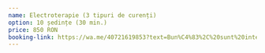 ```yaml
---
name: Electroterapie (3 tipuri de curenți)
option: 10 ședințe (30 min.)
price: 850 RON
booking-link: https://wa.me/40721619853?text=Bun%C4%83%2C%20sunt%20interesat%C4%83%20de%20medical%20procedura%20%22Electroterapie%20%283%20tipuri%20de%20curen%C8%9Bi%29%2010%20%C8%99edin%C8%9Be%20%2830%20min.%29%20850%20RON%22 
---
```

